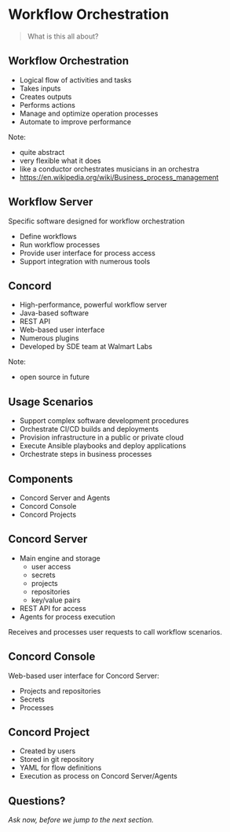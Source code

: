 # Workflow Orchestration

> What is this all about?


## Workflow Orchestration

- Logical flow of activities and tasks
- Takes inputs
- Creates outputs
- Performs actions
- Manage and optimize operation processes
- Automate to improve performance

Note:
- quite abstract
- very flexible what it does
- like a conductor orchestrates musicians in an orchestra
- https://en.wikipedia.org/wiki/Business_process_management


## Workflow Server

Specific software designed for workflow orchestration

- Define workflows
- Run workflow processes
- Provide user interface for process access
- Support integration with numerous tools


## Concord

- High-performance, powerful workflow server
- Java-based software
- REST API
- Web-based user interface
- Numerous plugins
- Developed by SDE team at Walmart Labs

Note:
- open source in future


## Usage Scenarios

- Support complex software development procedures
- Orchestrate CI/CD builds and deployments
- Provision infrastructure in a public or private cloud
- Execute Ansible playbooks and deploy applications
- Orchestrate steps in business processes


## Components

- Concord Server and Agents
- Concord Console
- Concord Projects


## Concord Server

- Main engine and storage
  - user access
  - secrets
  - projects
  - repositories
  - key/value pairs
- REST API for access
- Agents for process execution

Receives and processes user requests to call workflow scenarios.


## Concord Console

Web-based user interface for Concord Server:

- Projects and repositories
- Secrets
- Processes


## Concord Project

- Created by users
- Stored in git repository
- YAML for flow definitions
- Execution as process on Concord Server/Agents


## Questions?

<em class="yellow">Ask now, before we jump to the next section.</em>

